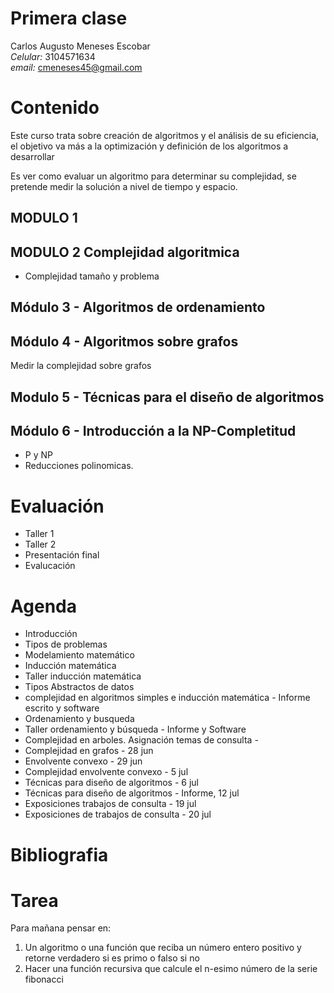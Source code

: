 # Primera clase
Carlos Augusto Meneses Escobar  
*Celular:* 3104571634  
*email:* cmeneses45@gmail.com  

# Contenido
Este curso trata sobre creación de algoritmos y el análisis de su eficiencia, el objetivo va más a la optimización y definición de los algoritmos a desarrollar

Es ver como evaluar un algoritmo para determinar su complejidad, se pretende medir la solución a nivel de tiempo y espacio.

## MODULO 1

## MODULO 2 Complejidad algoritmica
* Complejidad tamaño y problema


## Módulo 3 - Algoritmos de ordenamiento

## Módulo 4 - Algoritmos sobre grafos
Medir la complejidad sobre grafos

## Modulo 5 - Técnicas para el diseño de algoritmos

## Módulo 6 - Introducción a la NP-Completitud
* P y NP
* Reducciones polinomicas.

# Evaluación
* Taller 1
* Taller 2
* Presentación final
* Evalucación

# Agenda
* Introducción
* Tipos de problemas
* Modelamiento matemático
* Inducción matemática
* Taller inducción matemática
* Tipos Abstractos de datos
* complejidad en algoritmos simples e inducción matemática - Informe escrito y software
* Ordenamiento y busqueda
* Taller ordenamiento y búsqueda - Informe y Software
* Complejidad en arboles. Asignación temas de consulta - 
* Complejidad en grafos - 28 jun
* Envolvente convexo - 29 jun
* Complejidad envolvente convexo - 5 jul
* Técnicas para diseño de algoritmos - 6 jul
* Técnicas para diseño de algoritmos - Informe, 12 jul 
* Exposiciones trabajos de consulta - 19 jul
* Exposiciones de trabajos de consulta - 20 jul

# Bibliografia


# Tarea
Para mañana pensar en:
1. Un algoritmo o una función que reciba un número entero positivo y retorne verdadero si es primo o falso si no
2. Hacer una función recursiva que calcule el n-esimo número de la serie fibonacci